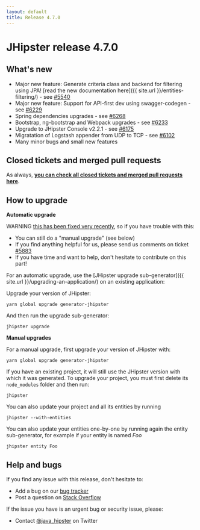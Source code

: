 ```yaml
---
layout: default
title: Release 4.7.0
---
```


JHipster release 4.7.0
==================

What's new
----------

- Major new feature: Generate criteria class and backend for filtering using JPA! [read the new documentation here]({{ site.url }}/entities-filtering/) - see [#5540](https://github.com/bpmlabs/generator-jhipster/pull/5540)
- Major new feature: Support for API-first dev using swagger-codegen - see [#6229](https://github.com/bpmlabs/generator-jhipster/pull/6229)
- Spring dependencies upgrades - see [#6268](https://github.com/bpmlabs/generator-jhipster/pull/6268)
- Bootstrap, ng-bootstrap and Webpack upgrades - see [#6233](https://github.com/bpmlabs/generator-jhipster/pull/6233)
- Upgrade to JHipster Console v2.2.1 - see [#6175](https://github.com/bpmlabs/generator-jhipster/pull/6175)
- Migratation of Logstash appender from UDP to TCP - see [#6102](https://github.com/bpmlabs/generator-jhipster/issues/6102)
- Many minor bugs and small new features

Closed tickets and merged pull requests
------------
As always, __[you can check all closed tickets and merged pull requests here](https://github.com/bpmlabs/generator-jhipster/issues?q=milestone%3A4.7.0+is%3Aclosed)__.

How to upgrade
------------

**Automatic upgrade**

WARNING [this has been fixed very recently](https://github.com/bpmlabs/generator-jhipster/pull/5966), so if you have trouble with this:

- You can still do a "manual upgrade" (see below)
- If you find anything helpful for us, please send us comments on ticket [#5883](https://github.com/bpmlabs/generator-jhipster/issues/5883)
- If you have time and want to help, don't hesitate to contribute on this part!

For an automatic upgrade, use the [JHipster upgrade sub-generator]({{ site.url }}/upgrading-an-application/) on an existing application:

Upgrade your version of JHipster:

```
yarn global upgrade generator-jhipster
```

And then run the upgrade sub-generator:

```
jhipster upgrade
```

**Manual upgrades**

For a manual upgrade, first upgrade your version of JHipster with:

```
yarn global upgrade generator-jhipster
```

If you have an existing project, it will still use the JHipster version with which it was generated.
To upgrade your project, you must first delete its `node_modules` folder and then run:

```
jhipster
```

You can also update your project and all its entities by running

```
jhipster --with-entities
```

You can also update your entities one-by-one by running again the entity sub-generator, for example if your entity is named _Foo_

```
jhipster entity Foo
```

Help and bugs
--------------

If you find any issue with this release, don't hesitate to:

- Add a bug on our [bug tracker](https://github.com/bpmlabs/generator-jhipster/issues?state=open)
- Post a question on [Stack Overflow](http://stackoverflow.com/tags/bpmlabs/info)

If the issue you have is an urgent bug or security issue, please:

- Contact [@java_hipster](https://twitter.com/java_hipster) on Twitter

